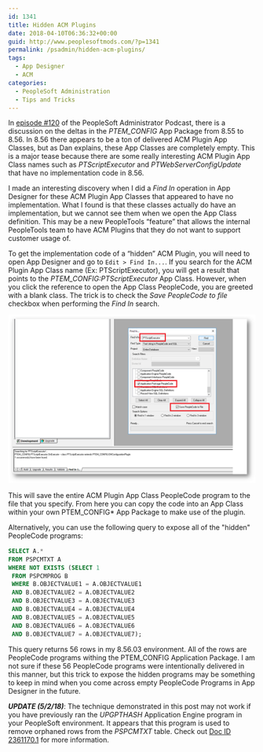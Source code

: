 ```yaml
---
id: 1341
title: Hidden ACM Plugins
date: 2018-04-10T06:36:32+00:00
guid: http://www.peoplesoftmods.com/?p=1341
permalink: /psadmin/hidden-acm-plugins/
tags:
  - App Designer
  - ACM
categories:
  - PeopleSoft Administration
  - Tips and Tricks
---
```

In [episode #120](http://psadmin.io/2018/02/16/120-let-me-introduce-you-to-effdt/) of the PeopleSoft Administrator Podcast, there is a discussion on the deltas in the _PTEM_CONFIG_ App Package from 8.55 to 8.56. In 8.56 there appears to be a ton of delivered ACM Plugin App Classes, but as Dan explains, these App Classes are completely empty. This is a major tease because there are some really interesting ACM Plugin App Class names such as _PTScriptExecutor_ and _PTWebServerConfigUpdate_ that have no implementation code in 8.56.

I made an interesting discovery when I did a _Find In_ operation in App Designer for these ACM Plugin App Classes that appeared to have no implementation. What I found is that these classes actually do have an implementation, but we cannot see them when we open the App Class definition. This may be a new PeopleTools “feature” that allows the internal PeopleTools team to have ACM Plugins that they do not want to support customer usage of.

To get the implementation code of a “hidden” ACM Plugin, you will need to open App Designer and go to `Edit > Find In...`. If you search for the ACM Plugin App Class name (Ex: PTScriptExecutor), you will get a result that points to the _PTEM_CONFIG:PTScriptExecutor_ App Class. However, when you click the reference to open the App Class PeopleCode, you are greeted with a blank class. The trick is to check the _Save PeopleCode to file_ checkbox when performing the _Find In_ search.

[1]: /assets/images/2018/03/Find_In.png
[![Find In...][1]][1]

This will save the entire ACM Plugin App Class PeopleCode program to the file that you specify. From here you can copy the code into an App Class within your own PTEM_CONFIG* App Package to make use of the plugin.

Alternatively, you can use the following query to expose all of the "hidden" PeopleCode programs:

```sql
SELECT A.*
FROM PSPCMTXT A
WHERE NOT EXISTS (SELECT 1
 FROM PSPCMPROG B
 WHERE B.OBJECTVALUE1 = A.OBJECTVALUE1
 AND B.OBJECTVALUE2 = A.OBJECTVALUE2
 AND B.OBJECTVALUE3 = A.OBJECTVALUE3
 AND B.OBJECTVALUE4 = A.OBJECTVALUE4
 AND B.OBJECTVALUE5 = A.OBJECTVALUE5
 AND B.OBJECTVALUE6 = A.OBJECTVALUE6
 AND B.OBJECTVALUE7 = A.OBJECTVALUE7);
 ```

This query returns 56 rows in my 8.56.03 environment. All of the rows are PeopleCode programs withing the PTEM_CONFIG Application Package. I am not sure if these 56 PeopleCode programs were intentionally delivered in this manner, but this trick to expose the hidden programs may be something to keep in mind when you come across empty PeopleCode Programs in App Designer in the future.

***UPDATE (5/2/18)***: The technique demonstrated in this post may not work if you have previously ran the _UPGPTHASH_ Application Engine program in your PeopleSoft environment. It appears that this program is used to remove orphaned rows from the _PSPCMTXT_ table. Check out [Doc ID 2361170.1](https://support.oracle.com/epmos/faces/DocumentDisplay?_afrLoop=267952209929499&id=2361170.1) for more information.
